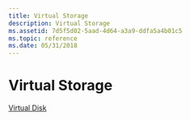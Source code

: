 ```yaml
---
title: Virtual Storage
description: Virtual Storage
ms.assetid: 7d5f5d02-5aad-4d64-a3a9-ddfa5a4b01c5
ms.topic: reference
ms.date: 05/31/2018
---
```


# Virtual Storage

<dl>

[Virtual Disk](/previous-versions/windows/desktop/legacy/dd323684(v=vs.85))  
</dl>

 

 
